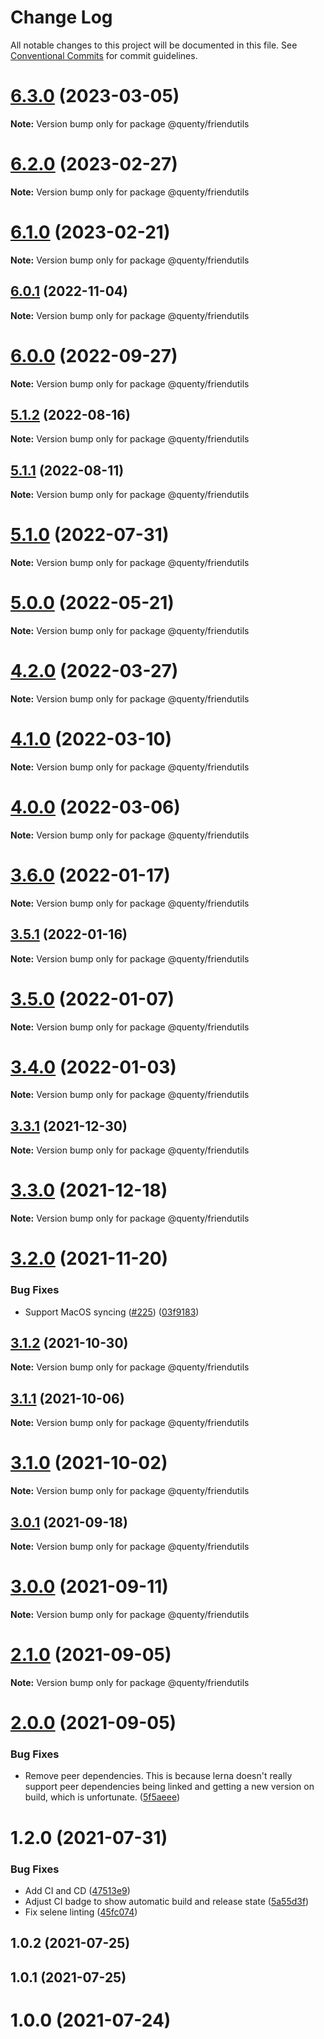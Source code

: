 # Change Log

All notable changes to this project will be documented in this file.
See [Conventional Commits](https://conventionalcommits.org) for commit guidelines.

# [6.3.0](https://github.com/Quenty/NevermoreEngine/compare/@quenty/friendutils@6.2.0...@quenty/friendutils@6.3.0) (2023-03-05)

**Note:** Version bump only for package @quenty/friendutils





# [6.2.0](https://github.com/Quenty/NevermoreEngine/compare/@quenty/friendutils@6.1.0...@quenty/friendutils@6.2.0) (2023-02-27)

**Note:** Version bump only for package @quenty/friendutils





# [6.1.0](https://github.com/Quenty/NevermoreEngine/compare/@quenty/friendutils@6.0.1...@quenty/friendutils@6.1.0) (2023-02-21)

**Note:** Version bump only for package @quenty/friendutils





## [6.0.1](https://github.com/Quenty/NevermoreEngine/compare/@quenty/friendutils@6.0.0...@quenty/friendutils@6.0.1) (2022-11-04)

**Note:** Version bump only for package @quenty/friendutils





# [6.0.0](https://github.com/Quenty/NevermoreEngine/compare/@quenty/friendutils@5.1.2...@quenty/friendutils@6.0.0) (2022-09-27)

**Note:** Version bump only for package @quenty/friendutils





## [5.1.2](https://github.com/Quenty/NevermoreEngine/compare/@quenty/friendutils@5.1.1...@quenty/friendutils@5.1.2) (2022-08-16)

**Note:** Version bump only for package @quenty/friendutils





## [5.1.1](https://github.com/Quenty/NevermoreEngine/compare/@quenty/friendutils@5.1.0...@quenty/friendutils@5.1.1) (2022-08-11)

**Note:** Version bump only for package @quenty/friendutils





# [5.1.0](https://github.com/Quenty/NevermoreEngine/compare/@quenty/friendutils@5.0.0...@quenty/friendutils@5.1.0) (2022-07-31)

**Note:** Version bump only for package @quenty/friendutils





# [5.0.0](https://github.com/Quenty/NevermoreEngine/compare/@quenty/friendutils@4.2.0...@quenty/friendutils@5.0.0) (2022-05-21)

**Note:** Version bump only for package @quenty/friendutils





# [4.2.0](https://github.com/Quenty/NevermoreEngine/compare/@quenty/friendutils@4.1.0...@quenty/friendutils@4.2.0) (2022-03-27)

**Note:** Version bump only for package @quenty/friendutils





# [4.1.0](https://github.com/Quenty/NevermoreEngine/compare/@quenty/friendutils@4.0.0...@quenty/friendutils@4.1.0) (2022-03-10)

**Note:** Version bump only for package @quenty/friendutils





# [4.0.0](https://github.com/Quenty/NevermoreEngine/compare/@quenty/friendutils@3.6.0...@quenty/friendutils@4.0.0) (2022-03-06)

**Note:** Version bump only for package @quenty/friendutils





# [3.6.0](https://github.com/Quenty/NevermoreEngine/compare/@quenty/friendutils@3.5.1...@quenty/friendutils@3.6.0) (2022-01-17)

**Note:** Version bump only for package @quenty/friendutils





## [3.5.1](https://github.com/Quenty/NevermoreEngine/compare/@quenty/friendutils@3.5.0...@quenty/friendutils@3.5.1) (2022-01-16)

**Note:** Version bump only for package @quenty/friendutils





# [3.5.0](https://github.com/Quenty/NevermoreEngine/compare/@quenty/friendutils@3.4.0...@quenty/friendutils@3.5.0) (2022-01-07)

**Note:** Version bump only for package @quenty/friendutils





# [3.4.0](https://github.com/Quenty/NevermoreEngine/compare/@quenty/friendutils@3.3.1...@quenty/friendutils@3.4.0) (2022-01-03)

**Note:** Version bump only for package @quenty/friendutils





## [3.3.1](https://github.com/Quenty/NevermoreEngine/compare/@quenty/friendutils@3.3.0...@quenty/friendutils@3.3.1) (2021-12-30)

**Note:** Version bump only for package @quenty/friendutils





# [3.3.0](https://github.com/Quenty/NevermoreEngine/compare/@quenty/friendutils@3.2.0...@quenty/friendutils@3.3.0) (2021-12-18)

**Note:** Version bump only for package @quenty/friendutils





# [3.2.0](https://github.com/Quenty/NevermoreEngine/compare/@quenty/friendutils@3.1.2...@quenty/friendutils@3.2.0) (2021-11-20)


### Bug Fixes

* Support MacOS syncing ([#225](https://github.com/Quenty/NevermoreEngine/issues/225)) ([03f9183](https://github.com/Quenty/NevermoreEngine/commit/03f918392c6a5bdd33f8a17c38de371d1e06c67a))





## [3.1.2](https://github.com/Quenty/NevermoreEngine/compare/@quenty/friendutils@3.1.1...@quenty/friendutils@3.1.2) (2021-10-30)

**Note:** Version bump only for package @quenty/friendutils





## [3.1.1](https://github.com/Quenty/NevermoreEngine/compare/@quenty/friendutils@3.1.0...@quenty/friendutils@3.1.1) (2021-10-06)

**Note:** Version bump only for package @quenty/friendutils





# [3.1.0](https://github.com/Quenty/NevermoreEngine/compare/@quenty/friendutils@3.0.1...@quenty/friendutils@3.1.0) (2021-10-02)

**Note:** Version bump only for package @quenty/friendutils





## [3.0.1](https://github.com/Quenty/NevermoreEngine/compare/@quenty/friendutils@3.0.0...@quenty/friendutils@3.0.1) (2021-09-18)

**Note:** Version bump only for package @quenty/friendutils





# [3.0.0](https://github.com/Quenty/NevermoreEngine/compare/@quenty/friendutils@2.1.0...@quenty/friendutils@3.0.0) (2021-09-11)

**Note:** Version bump only for package @quenty/friendutils





# [2.1.0](https://github.com/Quenty/NevermoreEngine/compare/@quenty/friendutils@2.0.0...@quenty/friendutils@2.1.0) (2021-09-05)

**Note:** Version bump only for package @quenty/friendutils





# [2.0.0](https://github.com/Quenty/NevermoreEngine/compare/@quenty/friendutils@1.2.0...@quenty/friendutils@2.0.0) (2021-09-05)


### Bug Fixes

* Remove peer dependencies. This is because lerna doesn't really support peer dependencies being linked and getting a new version on build, which is unfortunate. ([5f5aeee](https://github.com/Quenty/NevermoreEngine/commit/5f5aeeea8de9975435309e53679f0ef7064f9dd0))





# 1.2.0 (2021-07-31)


### Bug Fixes

* Add CI and CD ([47513e9](https://github.com/Quenty/NevermoreEngine/commit/47513e9b568162707534af132396dd8756947dd3))
* Adjust CI badge to show automatic build and release state ([5a55d3f](https://github.com/Quenty/NevermoreEngine/commit/5a55d3f19bf8d66a760d67da9b56ed47fab74656))
* Fix selene linting ([45fc074](https://github.com/Quenty/NevermoreEngine/commit/45fc07489ee59127ac6582689f19a0e87c1e5b5a))



## 1.0.2 (2021-07-25)



## 1.0.1 (2021-07-25)



# 1.0.0 (2021-07-24)
